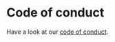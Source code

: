 # Code of conduct
Have a look at our [code of conduct](https://docs.moja.global/en/latest/contributing/coc.html).
